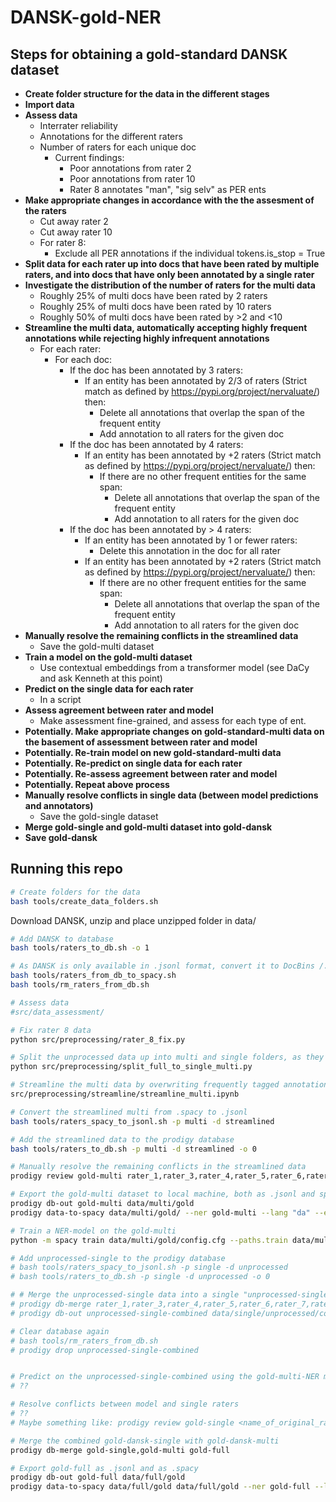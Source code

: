 # DANSK-gold-NER

## Steps for obtaining a gold-standard DANSK dataset
- **Create folder structure for the data in the different stages**
- **Import data**
- **Assess data**
    - Interrater reliability 
    - Annotations for the different raters
    - Number of raters for each unique doc
        - Current findings: 
            - Poor annotations from rater 2
            - Poor annotations from rater 10
            - Rater 8 annotates "man", "sig selv" as PER ents
- **Make appropriate changes in accordance with the the assesment of the raters**
    - Cut away rater 2
    - Cut away rater 10
    - For rater 8:
        - Exclude all PER annotations if the individual tokens.is_stop = True
- **Split data for each rater up into docs that have been rated by multiple raters, and into docs that have only been annotated by a single rater**
- **Investigate the distribution of the number of raters for the multi data**
    - Roughly 25% of multi docs have been rated by 2 raters
    - Roughly 25% of multi docs have been rated by 10 raters
    - Roughly 50% of multi docs have been rated by >2 and <10
- **Streamline the multi data, automatically accepting highly frequent annotations while rejecting highly infrequent annotations**
    - For each rater:
        - For each doc:
            - If the doc has been annotated by 3 raters:
                - If an entity has been annotated by 2/3 of raters (Strict match as defined by https://pypi.org/project/nervaluate/) then:
                    - Delete all annotations that overlap the span of the frequent entity
                    - Add annotation to all raters for the given doc
            - If the doc has been annotated by 4 raters:
                - If an entity has been annotated by +2 raters (Strict match as defined by https://pypi.org/project/nervaluate/) then:
                    - If there are no other frequent entities for the same span:
                        - Delete all annotations that overlap the span of the frequent entity
                        - Add annotation to all raters for the given doc
            - If the doc has been annotated by > 4 raters:
                - If an entity has been annotated by 1 or fewer raters:
                    - Delete this annotation in the doc for all rater
                - If an entity has been annotated by +2 raters (Strict match as defined by https://pypi.org/project/nervaluate/) then:
                    - If there are no other frequent entities for the same span:
                        - Delete all annotations that overlap the span of the frequent entity
                        - Add annotation to all raters for the given doc
- **Manually resolve the remaining conflicts in the streamlined data**
    - Save the gold-multi dataset
- **Train a model on the gold-multi dataset**
    - Use contextual embeddings from a transformer model (see DaCy and ask Kenneth at this point)
- **Predict on the single data for each rater**
    - In a script
- **Assess agreement between rater and model**
    - Make assessment fine-grained, and assess for each type of ent.
- **Potentially. Make appropriate changes on gold-standard-multi data on the basement of assessment between rater and model**
- **Potentially. Re-train model on new gold-standard-multi data**
- **Potentially. Re-predict on single data for each rater**
- **Potentially. Re-assess agreement between rater and model**
- **Potentially. Repeat above process**
- **Manually resolve conflicts in single data (between model predictions and annotators)**
    - Save the gold-single dataset
- **Merge gold-single and gold-multi dataset into gold-dansk**
- **Save gold-dansk**


## Running this repo
```bash
# Create folders for the data
bash tools/create_data_folders.sh
```

Download DANSK, unzip and place unzipped folder in data/

```bash
# Add DANSK to database
bash tools/raters_to_db.sh -o 1

# As DANSK is only available in .jsonl format, convert it to DocBins /.spacy files, using prodigy's database (and remove them from db again)
bash tools/raters_from_db_to_spacy.sh
bash tools/rm_raters_from_db.sh

# Assess data
#src/data_assessment/

# Fix rater 8 data
python src/preprocessing/rater_8_fix.py

# Split the unprocessed data up into multi and single folders, as they shall be handled in different steps
python src/preprocessing/split_full_to_single_multi.py

# Streamline the multi data by overwriting frequently tagged annotations to all raters data. Save as .spacy
src/preprocessing/streamline/streamline_multi.ipynb

# Convert the streamlined multi from .spacy to .jsonl
bash tools/raters_spacy_to_jsonl.sh -p multi -d streamlined

# Add the streamlined data to the prodigy database
bash tools/raters_to_db.sh -p multi -d streamlined -o 0

# Manually resolve the remaining conflicts in the streamlined data
prodigy review gold-multi rater_1,rater_3,rater_4,rater_5,rater_6,rater_7,rater_8,rater_9 --label PERSON,NORP,FACILITY,ORGANIZATION,LOCATION,PRODUCT,EVENT,LAW,LANGUAGE,DATE,TIME,PERCENT,MONEY,QUANTITY,ORDINAL,CARDINAL -S -A

# Export the gold-multi dataset to local machine, both as .jsonl and split into training and validation data as .spacy. Includes default config for the spaCy training.
prodigy db-out gold-multi data/multi/gold
prodigy data-to-spacy data/multi/gold/ --ner gold-multi --lang "da" --eval-split .2

# Train a NER-model on the gold-multi
python -m spacy train data/multi/gold/config.cfg --paths.train data/multi/gold/train.spacy --paths.dev data/multi/gold/dev.spacy --output data/multi/gold/output

# Add unprocessed-single to the prodigy database
# bash tools/raters_spacy_to_jsonl.sh -p single -d unprocessed
# bash tools/raters_to_db.sh -p single -d unprocessed -o 0

# # Merge the unprocessed-single data into a single "unprocessed-single-combined" .jsonl file
# prodigy db-merge rater_1,rater_3,rater_4,rater_5,rater_6,rater_7,rater_9 unprocessed-single-combined
# prodigy db-out unprocessed-single-combined data/single/unprocessed/combined

# Clear database again
# bash tools/rm_raters_from_db.sh
# prodigy drop unprocessed-single-combined


# Predict on the unprocessed-single-combined using the gold-multi-NER model
# ??

# Resolve conflicts between model and single raters
# ??
# Maybe something like: prodigy review gold-single <name_of_original_raters>,<name_of_predictions> --label PERSON,NORP,FACILITY,ORGANIZATION,LOCATION,PRODUCT,EVENT,LAW,LANGUAGE,DATE,TIME,PERCENT,MONEY,QUANTITY,ORDINAL,CARDINAL -S -A

# Merge the combined gold-dansk-single with gold-dansk-multi
prodigy db-merge gold-single,gold-multi gold-full

# Export gold-full as .jsonl and as .spacy
prodigy db-out gold-full data/full/gold
prodigy data-to-spacy data/full/gold data/full/gold --ner gold-full --lang "da" --eval-split 0
```
